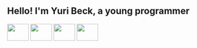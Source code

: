 ## Hello! I'm Yuri Beck, a young programmer
<div style="display: inline_block">
  <img align="center" height=40 width=50 src="https://cdn.jsdelivr.net/gh/devicons/devicon@latest/icons/javascript/javascript-original.svg">
  <img align="center" height=40 width=50 src="https://cdn.jsdelivr.net/gh/devicons/devicon@latest/icons/typescript/typescript-original.svg">
  <img align="center" height=40 width=50 src="https://cdn.jsdelivr.net/gh/devicons/devicon@latest/icons/html5/html5-original.svg">
  <img align="center" height=40 width=50  src="https://cdn.jsdelivr.net/gh/devicons/devicon@latest/icons/css3/css3-original.svg">
</div>
